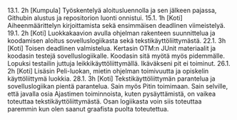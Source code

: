 13.1. 2h [Kumpula] Työskentelyä aloitusluennolla ja sen jälkeen pajassa, Githubin alustus ja repositorion luonti onnistui.
15.1. 1h [Koti] Aiheenmäärittelyn kirjoittamista sekä ensimmäisen deadlinen viimeistelyä.
19.1. 2h [Koti] Luokkakaavion avulla ohjelman rakenteen suunnittelua ja koodamisen aloitus sovelluslogiikasta
sekä tekstikäyttöliittymästä.
22.1. 3h [Koti] Toisen deadlinen valmistelua. Kertasin OTM:n JUnit materiaalit ja koodasin testejä sovelluslogiikalle.
Koodasin sitä myötä myös pidemmälle. Lopuksi testailin juttuja leikkikäyttöliittymällä. Ikäväkseni pit ei toiminut.
26.1. 2h [Koti] Lisäsin Peli-luokan, mietin ohjelman toimivuutta ja opiskelin käyttöliittymä luokkia.
28.1. 3h [Koti] Tekstikäyttöliittymän parantelua ja sovelluslogiikan pientä parantelua. Sain myös Pitin toimimaan.
Sain selville, että javalla osia Ajastimen toiminnoista, kuten pysäyttämistä, on vaikea toteuttaa tekstikäyttöliittymästä.
Osan logiikasta voin siis toteuttaa paremmin kun olen saanut graafista puolta toteutettua.

